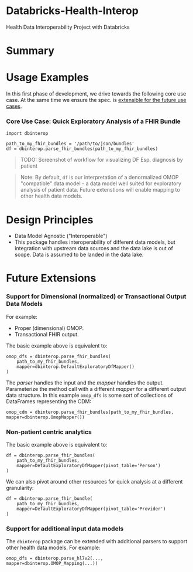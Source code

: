 # Databricks-Health-Interop
Health Data Interoperability Project with Databricks

# Summary

# Usage Examples
In this first phase of development, we drive
towards the following core use case. At the same
time we ensure the spec. is [extensible for the future
use cases](#future-extensions).

### Core Use Case: Quick Exploratory Analysis of a FHIR Bundle

```
import dbinterop

path_to_my_fhir_bundles = '/path/to/json/bundles'
df = dbinterop.parse_fhir_bundles(path_to_my_fhir_bundles)
```
> TODO: Screenshot of workflow for visualizing DF
> Esp. diagnosis by patient

> Note: By default, `df` is our interpretation of
> a denormalized OMOP "compatible" data model - a
> data model well suited for exploratory analysis of
> patient data. Future extenstions will enable mapping
> to other health data models.

# Design Principles
- Data Model Agnostic ("Interoperable")
- This package handles interoperability of different data models, but
  integration with upstream data sources and the data lake is out of
  scope. Data is assumed to be landed in the data lake.

# Future Extensions

### Support for Dimensional (normalized) or Transactional Output Data Models
For example:
- Proper (dimensional) OMOP.
- Transactional FHIR output.

The basic example above is equivalent to:
```
omop_dfs = dbinterop.parse_fhir_bundles(
    path_to_my_fhir_bundles, 
    mapper=dbinterop.DefaultExploratoryDfMapper()
)
```
The _parser_ handles the input and the _mapper_ handles the output. Parameterize the method call with
a different _mapper_ for a different output data structure. In this example
`omop_dfs` is some sort of collections of DataFrames representing the CDM:
```
omop_cdm = dbinterop.parse_fhir_bundles(path_to_my_fhir_bundles, mapper=dbinterop.OmopMapper())
```

### Non-patient centric analytics
The basic example above is equivalent to:
```
df = dbinterop.parse_fhir_bundles(
    path_to_my_fhir_bundles, 
    mapper=DefaultExploratoryDfMapper(pivot_table='Person')
)
```

We can also pivot around other resources for quick analysis at
a different granularity:
```
df = dbinterop.parse_fhir_bundle(
    path_to_my_fhir_bundles, 
    mapper=DefaultExploratoryDfMapper(pivot_table='Provider')
)
```

### Support for additional input data models
The `dbinterop` package can be extended with additional parsers to support
other health data models. For example:
```
omop_dfs = dbinterop.parse_hl7v2(..., mapper=dbinterop.OMOP_Mapping(...))
```

